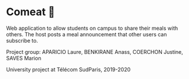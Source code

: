 # Comeat 🍝

Web application to allow students on campus to share their meals with others. The host posts a meal announcement that other users can subscribe to.

Project group: APARICIO Laure, BENKIRANE Anass, COERCHON Justine, SAVES Marion

University project at Télécom SudParis, 2019-2020
